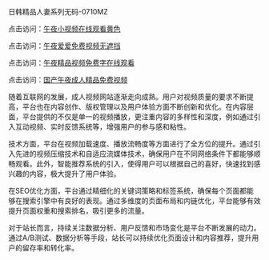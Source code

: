 日韩精品人妻系列无码-0710MZ

点击访问：<a href="https://heiliaoxwd5i8.pages.dev">午夜小视频在线观看黄色</a>

点击访问：<a href="https://heiliaowzu4ur.pages.dev">午夜爱爱免费视频无遮挡</a>

点击访问：<a href="https://heiliaoxqkkct.pages.dev">午夜精品视频免费字在线观看</a>

点击访问：<a href="https://heiliaozj3tjd.pages.dev">国产午夜成人精品免费视频</a>

随着互联网的发展，成人视频网站逐渐走向成熟。用户对视频质量的要求不断提高，平台也在内容创作、版权管理以及用户体验方面不断创新和优化。在内容层面，平台提供的不仅是单一的视频播放，更注重内容的多样性和深度，例如通过引入互动视频、实时反馈系统等，增强用户的参与感和粘性。

技术方面，平台在视频加载速度、播放流畅度等方面进行了全方位的提升。通过引入先进的视频压缩技术和自适应流媒体技术，确保用户在不同网络条件下都能够顺畅观看。此外，智能推荐系统的引入，使得用户可以根据自己的喜好，快速找到感兴趣的内容，极大提升了用户体验。

在SEO优化方面，平台通过精细化的关键词策略和标签系统，确保每个页面都能够在搜索引擎中有良好的表现。通过多维度的页面布局和内链优化，平台能够有效提升页面权重和搜索排名，吸引更多的流量。

对于站长而言，持续关注数据分析、用户反馈和市场变化是平台不断发展的动力。通过A/B测试、数据分析等手段，站长可以持续优化页面设计和内容推荐，提升用户的留存率和转化率。

<span style="display:none;">[Canonical link]( https://github.com/bob20250710/ribenx4209 ）</span>
